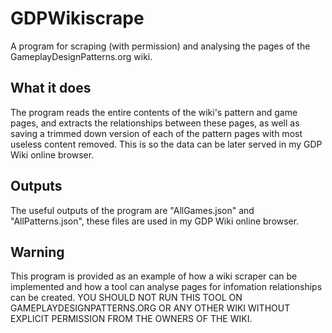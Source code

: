 # GDPWikiscrape
A program for scraping (with permission) and analysing the pages of the GameplayDesignPatterns.org wiki.

## What it does
The program reads the entire contents of the wiki's pattern and game pages, and extracts the relationships between these pages, as well as saving a trimmed down version of each of the pattern pages with most useless content removed. This is so the data can be later served in my GDP Wiki online browser.

## Outputs
The useful outputs of the program are "AllGames.json" and "AllPatterns.json", these files are used in my GDP Wiki online browser.

## Warning
This program is provided as an example of how a wiki scraper can be implemented and how a tool can analyse pages for infomation relationships can be created. YOU SHOULD NOT RUN THIS TOOL ON GAMEPLAYDESIGNPATTERNS.ORG OR ANY OTHER WIKI WITHOUT EXPLICIT PERMISSION FROM THE OWNERS OF THE WIKI.
